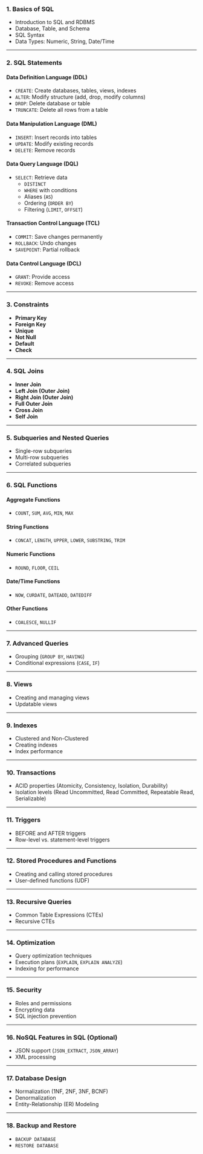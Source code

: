 ### **1. Basics of SQL**

- Introduction to SQL and RDBMS
- Database, Table, and Schema
- SQL Syntax
- Data Types: Numeric, String, Date/Time

---

### **2. SQL Statements**

#### **Data Definition Language (DDL)**

- `CREATE`: Create databases, tables, views, indexes
- `ALTER`: Modify structure (add, drop, modify columns)
- `DROP`: Delete database or table
- `TRUNCATE`: Delete all rows from a table

#### **Data Manipulation Language (DML)**

- `INSERT`: Insert records into tables
- `UPDATE`: Modify existing records
- `DELETE`: Remove records

#### **Data Query Language (DQL)**

- `SELECT`: Retrieve data
    - `DISTINCT`
    - `WHERE` with conditions
    - Aliases (`AS`)
    - Ordering (`ORDER BY`)
    - Filtering (`LIMIT`, `OFFSET`)

#### **Transaction Control Language (TCL)**

- `COMMIT`: Save changes permanently
- `ROLLBACK`: Undo changes
- `SAVEPOINT`: Partial rollback

#### **Data Control Language (DCL)**

- `GRANT`: Provide access
- `REVOKE`: Remove access

---

### **3. Constraints**

- **Primary Key**
- **Foreign Key**
- **Unique**
- **Not Null**
- **Default**
- **Check**

---

### **4. SQL Joins**

- **Inner Join**
- **Left Join (Outer Join)**
- **Right Join (Outer Join)**
- **Full Outer Join**
- **Cross Join**
- **Self Join**

---

### **5. Subqueries and Nested Queries**

- Single-row subqueries
- Multi-row subqueries
- Correlated subqueries

---

### **6. SQL Functions**

#### **Aggregate Functions**

- `COUNT`, `SUM`, `AVG`, `MIN`, `MAX`

#### **String Functions**

- `CONCAT`, `LENGTH`, `UPPER`, `LOWER`, `SUBSTRING`, `TRIM`

#### **Numeric Functions**

- `ROUND`, `FLOOR`, `CEIL`

#### **Date/Time Functions**

- `NOW`, `CURDATE`, `DATEADD`, `DATEDIFF`

#### **Other Functions**

- `COALESCE`, `NULLIF`

---

### **7. Advanced Queries**

- Grouping (`GROUP BY`, `HAVING`)
- Conditional expressions (`CASE`, `IF`)

---

### **8. Views**

- Creating and managing views
- Updatable views

---

### **9. Indexes**

- Clustered and Non-Clustered
- Creating indexes
- Index performance

---

### **10. Transactions**

- ACID properties (Atomicity, Consistency, Isolation, Durability)
- Isolation levels (Read Uncommitted, Read Committed, Repeatable Read, Serializable)

---

### **11. Triggers**

- BEFORE and AFTER triggers
- Row-level vs. statement-level triggers

---

### **12. Stored Procedures and Functions**

- Creating and calling stored procedures
- User-defined functions (UDF)

---

### **13. Recursive Queries**

- Common Table Expressions (CTEs)
- Recursive CTEs

---

### **14. Optimization**

- Query optimization techniques
- Execution plans (`EXPLAIN`, `EXPLAIN ANALYZE`)
- Indexing for performance

---

### **15. Security**

- Roles and permissions
- Encrypting data
- SQL injection prevention

---

### **16. NoSQL Features in SQL (Optional)**

- JSON support (`JSON_EXTRACT`, `JSON_ARRAY`)
- XML processing

---

### **17. Database Design**

- Normalization (1NF, 2NF, 3NF, BCNF)
- Denormalization
- Entity-Relationship (ER) Modeling

---

### **18. Backup and Restore**

- `BACKUP DATABASE`
- `RESTORE DATABASE`